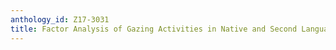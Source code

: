 ```yaml
---
anthology_id: Z17-3031
title: Factor Analysis of Gazing Activities in Native and Second Language Conversations
---
```


